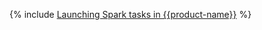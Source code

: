 {% include [Launching Spark tasks in {{product-name}}](../../../_includes/user-guide/data-processing/spyt/launch.md) %}